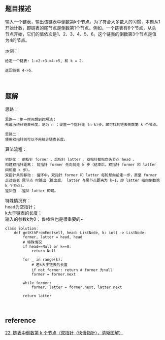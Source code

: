 ## 题目描述
输入一个链表，输出该链表中倒数第k个节点。为了符合大多数人的习惯，本题从1开始计数，即链表的尾节点是倒数第1个节点。例如，一个链表有6个节点，从头节点开始，它们的值依次是1、2、3、4、5、6。这个链表的倒数第3个节点是值为4的节点。

示例：
```
给定一个链表: 1->2->3->4->5, 和 k = 2.

返回链表 4->5.
```

&nbsp;
## 题解
思路：
```
思路一：第一时间想到的解法：
先遍历统计链表长度，记为 n ；设置一个指针走 (n-k)步，即可找到链表倒数第 k 个节点。

思路二：
使用双指针则可以不用统计链表长度。
```
算法流程：
```
初始化： 前指针 former 、后指针 latter ，双指针都指向头节点 head​ 。
构建双指针距离： 前指针 former 先向前走 k 步（结束后，双指针 former 和 latter 间相距 k 步）。
双指针共同移动： 循环中，双指针 former 和 latter 每轮都向前走一步，直至 former 走过链表 尾节点 时跳出（跳出后， latter 与尾节点距离为 k−1，即 latter 指向倒数第 k 个节点）。
返回值： 返回 latter 即可。
```
特殊情况有：  
head为空指针；  
k大于链表的长度；  
输入的参数k为0； 鲁棒性也是很重要的~  
```
class Solution:
    def getKthFromEnd(self, head: ListNode, k: int) -> ListNode:
        former, latter = head, head
        # 特殊情况
        if head==Null or k==0:
            return Null
        
        for _ in range(k):
            # 若k大于链表的长度
            if not former: return # former 为null 
            former = former.next
            
        while former:
            former, latter = former.next, latter.next
            
        return latter
```

&nbsp;
## reference
[22. 链表中倒数第 k 个节点（双指针（快慢指针），清晰图解）](https://leetcode-cn.com/problems/lian-biao-zhong-dao-shu-di-kge-jie-dian-lcof/solution/mian-shi-ti-22-lian-biao-zhong-dao-shu-di-kge-j-11/)
